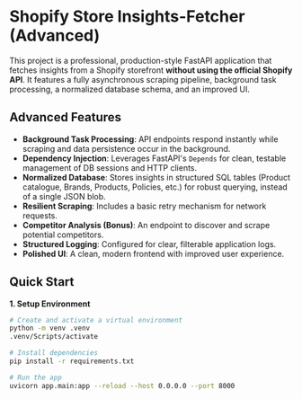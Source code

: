 # Shopify Store Insights-Fetcher (Advanced)

This project is a professional, production-style FastAPI application that fetches insights from a Shopify storefront **without using the official Shopify API**. It features a fully asynchronous scraping pipeline, background task processing, a normalized database schema, and an improved UI.

## Advanced Features
- **Background Task Processing**: API endpoints respond instantly while scraping and data persistence occur in the background.
- **Dependency Injection**: Leverages FastAPI's `Depends` for clean, testable management of DB sessions and HTTP clients.
- **Normalized Database**: Stores insights in structured SQL tables (Product catalogue, Brands, Products, Policies, etc.) for robust querying, instead of a single JSON blob.
- **Resilient Scraping**: Includes a basic retry mechanism for network requests.
- **Competitor Analysis (Bonus)**: An endpoint to discover and scrape potential competitors.
- **Structured Logging**: Configured for clear, filterable application logs.
- **Polished UI**: A clean, modern frontend with improved user experience.

## Quick Start

**1. Setup Environment**
```bash
# Create and activate a virtual environment
python -m venv .venv
.venv/Scripts/activate

# Install dependencies
pip install -r requirements.txt

# Run the app
uvicorn app.main:app --reload --host 0.0.0.0 --port 8000
